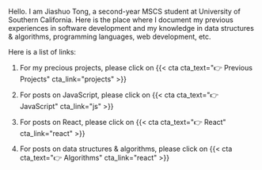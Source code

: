 


Hello. I am Jiashuo Tong, a second-year MSCS student at University of Southern California. Here is the place where I document my previous experiences in software development and my knowledge in data structures & algorithms, programming languages, web development, etc. 

Here is a list of links:
1. For my precious projects, please click on 
{{< cta cta_text="👉 Previous Projects" cta_link="projects" >}}

2. For posts on JavaScript, please click on 
{{< cta cta_text="👉 JavaScript" cta_link="js" >}}

3. For posts on React, please click on
{{< cta cta_text="👉 React" cta_link="react" >}}

4. For posts on data structures & algorithms, please click on
{{< cta cta_text="👉 Algorithms" cta_link="react" >}}